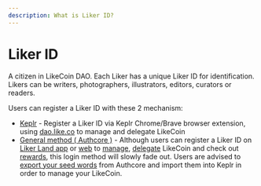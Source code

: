 ```yaml
---
description: What is Liker ID?
---
```


# Liker ID

A citizen in LikeCoin DAO. Each Liker has a unique Liker ID for identification. Likers can be writers, photographers, illustrators, editors, curators or readers.

Users can register a Liker ID with these 2 mechanism:

* [Keplr](register-with-keplr.md) - Register a Liker ID via Keplr Chrome/Brave browser extension, using [dao.like.co](https://dao.like.co/) to manage and delegate LikeCoin
* [General method ( Authcore )](register/) - Although users can register a Liker ID on [Liker Land app](https://liker.land/getapp) or [web](https://liker.land/) to [manage](../../general-guides/wallet/like-pay.md), [delegate](../../general-guides/stake/delegation-of-likecoin.md) LikeCoin and check out [rewards](../creatortools/rewards.md), this login method will slowly fade out. Users are advised to [export your seed words](export-seed-words.md) from Authcore and import them into Keplr in order to manage your LikeCoin.
